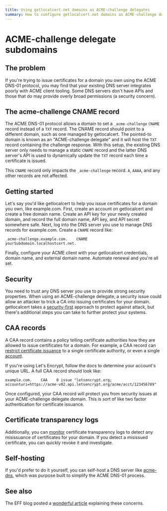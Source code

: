 ```yaml
---
title: Using getlocalcert.net domains as ACME-challenge delegates
summary: How to configure getlocalcert.net domains as ACME-challenge delegate subdomain
---
```


# ACME-challenge delegate subdomains

## The problem

If you're trying to issue certificates for a domain you own using the ACME DNS-01 protocol, you may find that your existing DNS server integrates poorly with ACME client tooling.
Some DNS servers don't have APIs and those that do may provide overly broad permissions (a security concern).

## The acme-challenge CNAME record

The ACME DNS-01 protocol allows a domain to set a `_acme-challenge` `CNAME` record instead of a `TXT` record.
The CNAME record should point to a different domain, such as one managed by getlocalcert.
The pointed-to domain is known as an "ACME-challenge delegate" and it will host the `TXT` record containing the challenge response.
With this setup, the existing DNS server only needs to manage a static `CNAME` record and the latter DNS server's API is used to dynamically update the `TXT` record each time a certificate is issued.

This `CNAME` record only impacts the `_acme-challenge` record.
`A`, `AAAA`, and any other records are not affected.

## Getting started

Let's say you'd like getlocalcert to help you issue certificates for a domain you own, like example.com.
First, create an account on getlocalcert and create a free domain name.
Create an API key for your newly created domain, and record the full domain name, API key, and API secret somewhere safe.
Next, log into the DNS server you use to manage DNS records for example.com.
Create a `CNAME` record like:

    _acme-challenge.example.com.    CNAME    yourSubdomain.localhostcert.net.

Finally, configure your ACME client with your getlocalcert credentials, domain name, and external domain name.
Automate renewal and you're all set.

## Security

You need to trust any DNS server you use to provide strong security properties.
When using an ACME-challenge delegate, a security issue could allow an attacker to trick a CA into issuing certificates for your domain.
getlocalcert takes a [security-first](/security/) approach to protect against attack, but there's additional steps you can take to further protect your systems.

## CAA records

A CAA record contains a policy telling certificate authorities how they are allowed to issue certificates for a domain.
For example, a CAA record can [restrict certificate issuance](https://letsencrypt.org/docs/caa/) to a single certificate authority, or even a single [account](https://community.letsencrypt.org/t/enabling-acme-caa-account-and-method-binding/189588).

If you're using Let's Encrypt, follow the docs to determine your account's unique URL.
A full CAA record should look like:

    example.com.    CAA    0 issue "letsencrypt.org; accounturi=https://acme-v02.api.letsencrypt.org/acme/acct/123456789"

Once configured, your CAA record will protect you from security issues at your ACME-challenge delegate domain.
This is sort of like two factor authentication for certificate issuance.


## Certificate transparency logs

Additionally, you can [monitor](/security/#Monitor-certificate-transparency-logs) certificate transparency logs to detect any misissuance of certificates for your domain.
If you detect a misissued certificate, you can quickly revoke it and investigate.

## Self-hosting

If you'd prefer to do it yourself, you can self-host a DNS server like [acme-dns](https://github.com/joohoi/acme-dns/), which was purpose built to simplify the ACME DNS-01 process.

## See also

The EFF blog posted a [wonderful article](https://www.eff.org/deeplinks/2018/02/technical-deep-dive-securing-automation-acme-dns-challenge-validation) explaining these concerns.

